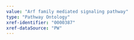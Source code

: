 ```yaml
---
value: "Arf family mediated signaling pathway"
type: "Pathway Ontology"
xref-identifier: "0000387"
xref-dataSource: "PW"
---
```

